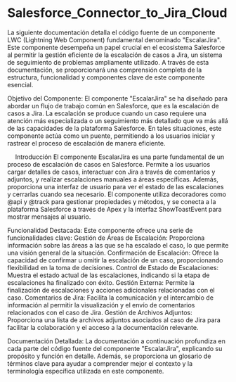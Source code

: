 # Salesforce_Connector_to_Jira_Cloud
La siguiente documentación detalla el código fuente de un componente LWC (Lightning Web Component) fundamental denominado "EscalarJira". Este componente desempeña un papel crucial en el ecosistema Salesforce al permitir la gestión eficiente de la escalación de casos a Jira, un sistema de seguimiento de problemas ampliamente utilizado. A través de esta documentación, se proporcionará una comprensión completa de la estructura, funcionalidad y componentes clave de este componente esencial.

Objetivo del Componente:
El componente "EscalarJira" se ha diseñado para abordar un flujo de trabajo común en Salesforce, que es la escalación de casos a Jira. La escalación se produce cuando un caso requiere una atención más especializada o un seguimiento más detallado que va más allá de las capacidades de la plataforma Salesforce. En tales situaciones, este componente actúa como un puente, permitiendo a los usuarios iniciar y rastrear el proceso de escalación de manera eficiente.


 
Introducción
El componente EscalarJira es una parte fundamental de un proceso de escalación de casos en Salesforce. Permite a los usuarios cargar detalles de casos, interactuar con Jira a través de comentarios y adjuntos, y realizar escalaciones manuales a áreas específicas. Además, proporciona una interfaz de usuario para ver el estado de las escalaciones y cerrarlas cuando sea necesario.
El componente utiliza decoradores como @api y @track para gestionar propiedades y métodos, y se conecta a la plataforma Salesforce a través de Apex y la interfaz ShowToastEvent para mostrar mensajes al usuario.

Funcionalidad Destacada:
Este componente ofrece una serie de funcionalidades clave:
Gestión de Áreas de Escalación: Proporciona información sobre las áreas a las que se ha escalado el caso, lo que permite una visión general de la situación.
Confirmación de Escalación: Ofrece la capacidad de confirmar u omitir la escalación de un caso, proporcionando flexibilidad en la toma de decisiones.
Control de Estado de Escalaciones: Muestra el estado actual de las escalaciones, indicando si la etapa de escalaciones ha finalizado con éxito.
Gestión Externa: Permite la finalización de escalaciones y acciones adicionales relacionadas con el caso.
Comentarios de Jira: Facilita la comunicación y el intercambio de información al permitir la visualización y el envío de comentarios relacionados con el caso de Jira.
Gestión de Archivos Adjuntos: Proporciona una lista de archivos adjuntos asociados al caso de Jira para facilitar la colaboración y el acceso a la documentación relevante.

Documentación Detallada:
La documentación a continuación profundiza en cada parte del código fuente del componente "EscalarJira", explicando su propósito y función en detalle. Además, se proporciona un glosario de términos clave para ayudar a comprender mejor el contexto y la terminología específica utilizada en este componente.

